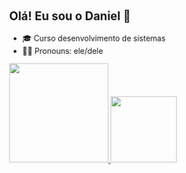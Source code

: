 ## Olá! Eu sou o Daniel 👋

- 🎓 Curso desenvolvimento de sistemas
- 🏳️‍🌈 Pronouns: ele/dele

<div>
  <a href="https://github.com/Danielcamelodev3110">
    <img height="180em" src="https://github-readme-stats.vercel.app/api?username=Danielcamelodev3110&show_icons=true&theme=blueberry&include_all_commits=true&count_private=true"/>
    <img height="120em" src="https://github-readme-stats.vercel.app/api/top-langs/?username=Danielcamelodev3110&layout=compact&langs_count=6&theme=blueberry&hide=html,css,java"/>
  </a>
</div>

